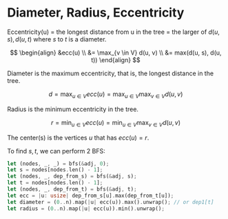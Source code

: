 # Diameter, Radius, Eccentricity


Eccentricity(u)
= the longest distance from u in the tree
= the larger of $d(u, s), d(u, t)$ where $s$ to $t$ is a diameter.

$$
\begin{align}
&ecc(u) \\
&= \max_{v \in V} d(u, v) \\
&= max(d(u, s), d(u, t))
\end{align}
$$

Diameter is the maximum eccentricity, that is, the longest distance in the tree.

$$
d = \max_{u \in V} ecc(u) = \max_{u \in V} \max_{v \in V} d(u, v)
$$

Radius is the minimum eccentricity in the tree.

$$
r = \min_{u \in V} ecc(u) = \min_{u \in V} \max_{v \in V} d(u, v)
$$

The center(s) is the vertices $u$ that has $ecc(u) = r$.

To find $s, t$, we can perform 2 BFS:

```rust
let (nodes, _, _) = bfs(&adj, 0);
let s = nodes[nodes.len() - 1];
let (nodes, _, dep_from_s) = bfs(&adj, s);
let t = nodes[nodes.len() - 1];
let (nodes, _, dep_from_t) = bfs(&adj, t);
let ecc = |u: usize| dep_from_s[u].max(dep_from_t[u]);
let diameter = (0..n).map(|u| ecc(u)).max().unwrap(); // or dep1[t]
let radius = (0..n).map(|u| ecc(u)).min().unwrap();
```
